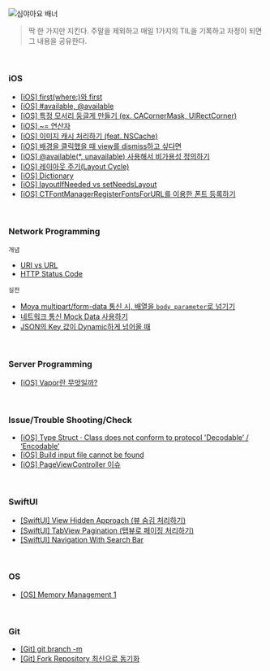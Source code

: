 ![심야아요 배너](https://user-images.githubusercontent.com/61109660/167799338-ab43eea4-8396-4f9b-be2f-99c57d9b2982.png)
> 딱 한 가지만 지킨다. 주말을 제외하고 매일 1가지의 TIL을 기록하고 자정이 되면 그 내용을 공유한다.

<br/>

### iOS
- [[iOS] first(where:)와 first](https://github.com/Taehyeon-Kim/TIL/issues/25)
- [[iOS] #available, @available](https://github.com/Taehyeon-Kim/TIL/issues/36)
- [[iOS] 특정 모서리 둥글게 만들기 (ex. CACornerMask, UIRectCorner)](https://github.com/Taehyeon-Kim/TIL/issues/37)
- [[iOS] ~= 연산자](https://github.com/Taehyeon-Kim/TIL/issues/26)
- [[iOS] 이미지 캐시 처리하기 (feat. NSCache)](https://github.com/Taehyeon-Kim/TIL/issues/44)
- [[iOS] 배경을 클릭했을 때 view를 dismiss하고 싶다면](https://github.com/Taehyeon-Kim/TIL/issues/21)
- [[iOS] @available(*, unavailable) 사용해서 비가용성 정의하기](https://github.com/Taehyeon-Kim/TIL/issues/48)
- [[iOS] 레이아웃 주기(Layout Cycle)](https://github.com/Taehyeon-Kim/TIL/issues/52)
- [[iOS] Dictionary](https://github.com/Taehyeon-Kim/TIL/issues/55)
- [[iOS] layoutIfNeeded vs setNeedsLayout](https://github.com/Taehyeon-Kim/TIL/issues/51)
- [[iOS] CTFontManagerRegisterFontsForURL를 이용한 폰트 등록하기](https://github.com/Taehyeon-Kim/TIL/issues/56)

<br />

### Network Programming
`개념`
- [URI vs URL](https://github.com/Taehyeon-Kim/TIL/issues/13)
- [HTTP Status Code](https://github.com/Taehyeon-Kim/TIL/issues/14)

`실전`

- [Moya multipart/form-data 통신 시, 배열을 `body parameter`로 넘기기](https://www.notion.so/taekkidev/Moya-multipart-form-data-body-parameter-933143b4e71b4b169a3b2cf2feb2a732)
- [네트워크 통신 Mock Data 사용하기](https://github.com/Taehyeon-Kim/TIL/issues/8)
- [JSON의 Key 값이 Dynamic하게 넘어올 때](https://github.com/Taehyeon-Kim/TIL/issues/9)

<br />

### Server Programming
- [[iOS] Vapor란 무엇일까?](https://github.com/Taehyeon-Kim/TIL/issues/31)

<br />

### Issue/Trouble Shooting/Check
- [[iOS] Type Struct · Class does not conform to protocol 'Decodable’ / ‘Encodable’](https://taekkidev.notion.site/iOS-Type-SampleDataModel-does-not-conform-to-protocol-Decodable-Encodable-4cf78c9c16654260ae26821dbede3081)
- [[iOS] Build input file cannot be found](https://taekkidev.notion.site/iOS-Build-input-file-cannot-be-found-d89a9f4227bc46059cd658162be707bb)
- [[iOS] PageViewController 이슈](https://github.com/Taehyeon-Kim/TIL/issues/18)

<br />

### SwiftUI
- [[SwiftUI] View Hidden Approach (뷰 숨김 처리하기)](https://taekkidev.notion.site/SwiftUI-View-Hidden-Approach-2c71b7af9ae946eaa28b9993d312ca13)
- [[SwiftUI] TabView Pagination (탭뷰로 페이징 처리하기)](https://taekkidev.notion.site/SwiftUI-TabView-Pagination-201ba1b7b6074d68a146917ced75f6f6)
- [[SwiftUI] Navigation With Search Bar](https://github.com/Taehyeon-Kim/TIL/issues/57)

<br />

### OS
- [[OS] Memory Management 1](https://github.com/Taehyeon-Kim/TIL/issues/33)

<br />

### Git
- [[Git] git branch -m](https://github.com/Taehyeon-Kim/TIL/issues/7)
- [[Git] Fork Repository 최신으로 동기화](https://github.com/Taehyeon-Kim/TIL/issues/60)

<br />
